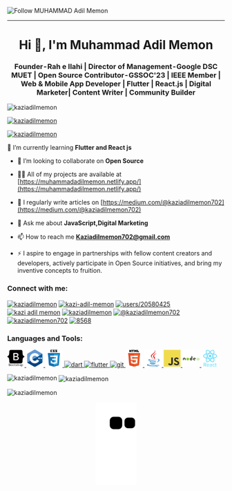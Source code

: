 

![Follow MUHAMMAD Adil Memon](https://github.com/kaziadilmemon/Kaziadilmemon/assets/96164867/b9d5d810-0478-44d1-a219-63bbbf8c8098)

<hr>


<h1 align="center">Hi 👋, I'm Muhammad Adil Memon</h1>
<h3 align="center">Founder - Rah e Ilahi | Director of Management - Google DSC MUET | Open Source Contributor - GSSOC'23 | IEEE Member | Web & Mobile App Developer | Flutter | React.js | Digital Marketer| Content Writer | Community Builder</h3>

<p align="left"> <img src="https://komarev.com/ghpvc/?username=kaziadilmemon&label=Profile%20views&color=0e75b6&style=flat" alt="kaziadilmemon" /> </p>

<p align="left"> <a href="https://github.com/ryo-ma/github-profile-trophy"><img src="https://github-profile-trophy.vercel.app/?username=kaziadilmemon" alt="kaziadilmemon" /></a> </p>

<p align="left"> <a href="https://twitter.com/kaziadilmemon" target="blank"><img src="https://img.shields.io/twitter/follow/kaziadilmemon?logo=twitter&style=for-the-badge" alt="kaziadilmemon" /></a> </p>

 
🌱 I’m currently learning **Flutter and React js**

- 👯 I’m looking to collaborate on **Open Source**

- 👨‍💻 All of my projects are available at [https://muhammadadilmemon.netlify.app/](https://muhammadadilmemon.netlify.app/)

- 📝 I regularly write articles on [https://medium.com/@kaziadilmemon702](https://medium.com/@kaziadilmemon702)

- 💬 Ask me about **JavaScript,Digital Marketing**

- 📫 How to reach me **Kaziadilmemon702@gmail.com**

- ⚡  I aspire to engage in partnerships with fellow content creators and developers, actively participate in Open Source initiatives, and bring my inventive concepts to fruition.
<h3 align="left">Connect with me:</h3>
<p align="left">
<a href="https://twitter.com/kaziadilmemon" target="blank"><img align="center" src="https://raw.githubusercontent.com/rahuldkjain/github-profile-readme-generator/master/src/images/icons/Social/twitter.svg" alt="kaziadilmemon" height="30" width="40" /></a>
<a href="https://linkedin.com/in/kazi-adil-memon" target="blank"><img align="center" src="https://raw.githubusercontent.com/rahuldkjain/github-profile-readme-generator/master/src/images/icons/Social/linked-in-alt.svg" alt="kazi-adil-memon" height="30" width="40" /></a>
<a href="https://stackoverflow.com/users/users/20580425" target="blank"><img align="center" src="https://raw.githubusercontent.com/rahuldkjain/github-profile-readme-generator/master/src/images/icons/Social/stack-overflow.svg" alt="users/20580425" height="30" width="40" /></a>
<a href="https://fb.com/kazi adil memon" target="blank"><img align="center" src="https://raw.githubusercontent.com/rahuldkjain/github-profile-readme-generator/master/src/images/icons/Social/facebook.svg" alt="kazi adil memon" height="30" width="40" /></a>
<a href="https://instagram.com/kaziadilmemon" target="blank"><img align="center" src="https://raw.githubusercontent.com/rahuldkjain/github-profile-readme-generator/master/src/images/icons/Social/instagram.svg" alt="kaziadilmemon" height="30" width="40" /></a>
<a href="https://medium.com/@kaziadilmemon702" target="blank"><img align="center" src="https://raw.githubusercontent.com/rahuldkjain/github-profile-readme-generator/master/src/images/icons/Social/medium.svg" alt="@kaziadilmemon702" height="30" width="40" /></a>
<a href="https://www.hackerrank.com/kaziadilmemon702" target="blank"><img align="center" src="https://raw.githubusercontent.com/rahuldkjain/github-profile-readme-generator/master/src/images/icons/Social/hackerrank.svg" alt="kaziadilmemon702" height="30" width="40" /></a>
<a href="https://discord.gg/8568" target="blank"><img align="center" src="https://raw.githubusercontent.com/rahuldkjain/github-profile-readme-generator/master/src/images/icons/Social/discord.svg" alt="8568" height="30" width="40" /></a>
</p>

<h3 align="left">Languages and Tools:</h3>
<p align="left"> <a href="https://getbootstrap.com" target="_blank" rel="noreferrer"> <img src="https://raw.githubusercontent.com/devicons/devicon/master/icons/bootstrap/bootstrap-plain-wordmark.svg" alt="bootstrap" width="40" height="40"/> </a> <a href="https://www.w3schools.com/cpp/" target="_blank" rel="noreferrer"> <img src="https://raw.githubusercontent.com/devicons/devicon/master/icons/cplusplus/cplusplus-original.svg" alt="cplusplus" width="40" height="40"/> </a> <a href="https://www.w3schools.com/css/" target="_blank" rel="noreferrer"> <img src="https://raw.githubusercontent.com/devicons/devicon/master/icons/css3/css3-original-wordmark.svg" alt="css3" width="40" height="40"/> </a> <a href="https://dart.dev" target="_blank" rel="noreferrer"> <img src="https://www.vectorlogo.zone/logos/dartlang/dartlang-icon.svg" alt="dart" width="40" height="40"/> </a> <a href="https://flutter.dev" target="_blank" rel="noreferrer"> <img src="https://www.vectorlogo.zone/logos/flutterio/flutterio-icon.svg" alt="flutter" width="40" height="40"/> </a> <a href="https://git-scm.com/" target="_blank" rel="noreferrer"> <img src="https://www.vectorlogo.zone/logos/git-scm/git-scm-icon.svg" alt="git" width="40" height="40"/> </a> <a href="https://www.w3.org/html/" target="_blank" rel="noreferrer"> <img src="https://raw.githubusercontent.com/devicons/devicon/master/icons/html5/html5-original-wordmark.svg" alt="html5" width="40" height="40"/> </a> <a href="https://www.java.com" target="_blank" rel="noreferrer"> <img src="https://raw.githubusercontent.com/devicons/devicon/master/icons/java/java-original.svg" alt="java" width="40" height="40"/> </a> <a href="https://developer.mozilla.org/en-US/docs/Web/JavaScript" target="_blank" rel="noreferrer"> <img src="https://raw.githubusercontent.com/devicons/devicon/master/icons/javascript/javascript-original.svg" alt="javascript" width="40" height="40"/> </a> <a href="https://nodejs.org" target="_blank" rel="noreferrer"> <img src="https://raw.githubusercontent.com/devicons/devicon/master/icons/nodejs/nodejs-original-wordmark.svg" alt="nodejs" width="40" height="40"/> </a> <a href="https://reactjs.org/" target="_blank" rel="noreferrer"> <img src="https://raw.githubusercontent.com/devicons/devicon/master/icons/react/react-original-wordmark.svg" alt="react" width="40" height="40"/> </a> </p>
<p><img align="left" src="https://github-readme-stats.vercel.app/api/top-langs?username=kaziadilmemon&show_icons=true&locale=en&layout=compact" alt="kaziadilmemon" /></p>

<p>&nbsp;<img align="center" src="https://github-readme-stats.vercel.app/api?username=kaziadilmemon&show_icons=true&locale=en" alt="kaziadilmemon" /></p>

<p><img align="center" src="https://github-readme-streak-stats.herokuapp.com/?user=kaziadilmemon&" alt="kaziadilmemon" /></p>

<div align="center"> <img src="https://raw.githubusercontent.com/muhiqsimui/muhiqsimui/output/github-contribution-grid-snake.svg" /></div>
